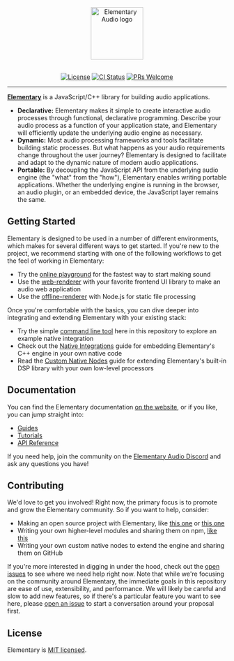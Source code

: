 <div align="center">
  <img height="120px" src="https://www.elementary.audio/Lockup.svg" alt="Elementary Audio logo" />
  <br /><br />

  [![License](https://img.shields.io/badge/license-MIT-blue.svg)](https://github.com/elemaudio/elementary/blob/main/LICENSE.md)
  [![CI Status](https://github.com/elemaudio/elementary/actions/workflows/main.yml/badge.svg)](https://github.com/elemaudio/elementary/actions)
  [![PRs Welcome](https://img.shields.io/badge/PRs-welcome-brightgreen.svg)](./CONTRIBUTING.md)

</div>

---

[**Elementary**](https://elementary.audio) is a JavaScript/C++ library for building audio applications.

* **Declarative:** Elementary makes it simple to create interactive audio processes through functional, declarative programming. Describe your audio process as a function of your application state, and Elementary will efficiently update the underlying audio engine as necessary.
* **Dynamic:** Most audio processing frameworks and tools facilitate building static processes. But what happens as your audio requirements change throughout the user journey? Elementary is designed to facilitate and adapt to the dynamic nature of modern audio applications.
* **Portable:** By decoupling the JavaScript API from the underlying audio engine (the "what" from the "how"), Elementary enables writing portable applications. Whether the underlying engine is running in the browser, an audio plugin, or an embedded device, the JavaScript layer remains the same.

## Getting Started

Elementary is designed to be used in a number of different environments, which makes for several different ways to get started. If you're new to the project, we recommend
starting with one of the following workflows to get the feel of working in Elementary:

* Try the [online playground](https://elementary.audio/play/) for the fastest way to start making sound
* Use the [web-renderer](https://www.elementary.audio/docs/packages/web-renderer) with your favorite frontend UI library to make an audio web application
* Use the [offline-renderer](https://www.elementary.audio/docs/packages/offline-renderer) with Node.js for static file processing

Once you're comfortable with the basics, you can dive deeper into integrating and extending Elementary with your existing stack:

* Try the simple [command line tool](https://github.com/elemaudio/elementary/tree/develop/cli) here in this repository to explore an example native integration
* Check out the [Native Integrations](https://www.elementary.audio/docs/native-integrations) guide for embedding Elementary's C++ engine in your own native code
* Read the [Custom Native Nodes](https://www.elementary.audio/docs/custom-native-nodes) guide for extending Elementary's built-in DSP library with your own low-level processors

## Documentation

You can find the Elementary documentation [on the website](https://elementary.audio/), or if you like, you can jump straight into:

* [Guides](https://elementary.audio/guides/)
* [Tutorials](https://elementary.audio/tutorials/)
* [API Reference](https://elementary.audio/reference/)

If you need help, join the community on the [Elementary Audio Discord](https://discord.gg/xSu9JjHwYc) and ask any questions you have!

## Contributing

We'd love to get you involved! Right now, the primary focus is to promote and grow the Elementary community. So if you want to help, consider:

* Making an open source project with Elementary, like [this one](https://github.com/bgins/coincident-spectra) or [this one](https://github.com/teetow/elementary_grid)
* Writing your own higher-level modules and sharing them on npm, [like this](https://github.com/nick-thompson/drumsynth/)
* Writing your own custom native nodes to extend the engine and sharing them on GitHub

If you're more interested in digging in under the hood, check out the [open issues](https://github.com/elemaudio/elementary/issues) to see where we need help right now. Note that while we're
focusing on the community around Elementary, the immediate goals in this repository are ease of use, extensibility, and performance. We will likely be
careful and slow to add new features, so if there's a particular feature you want to see here, please [open an issue](https://github.com/elemaudio/elementary/issues/new) to start a conversation around your
proposal first.

## License

Elementary is [MIT licensed](./LICENSE.md).
